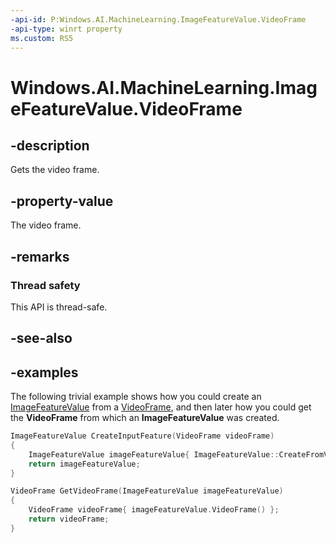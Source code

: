 ```yaml
---
-api-id: P:Windows.AI.MachineLearning.ImageFeatureValue.VideoFrame
-api-type: winrt property
ms.custom: RS5
---
```


<!-- Property syntax.
public VideoFrame VideoFrame { get; }
-->

# Windows.AI.MachineLearning.ImageFeatureValue.VideoFrame

## -description
Gets the video frame.

## -property-value
The video frame.

## -remarks

### Thread safety
This API is thread-safe.

## -see-also

## -examples
The following trivial example shows how you could create an [ImageFeatureValue](imagefeaturevalue.md) from a [VideoFrame](../windows.media/videoframe.md), and then later how you could get the **VideoFrame** from which an **ImageFeatureValue** was created.

```cpp
ImageFeatureValue CreateInputFeature(VideoFrame videoFrame)
{
	ImageFeatureValue imageFeatureValue{ ImageFeatureValue::CreateFromVideoFrame(videoFrame) };
	return imageFeatureValue;
}

VideoFrame GetVideoFrame(ImageFeatureValue imageFeatureValue)
{
	VideoFrame videoFrame{ imageFeatureValue.VideoFrame() };
	return videoFrame;
}
```
